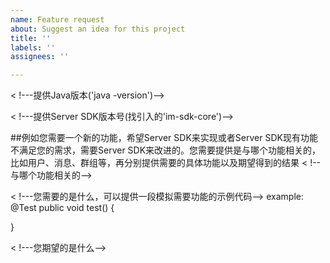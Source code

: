 ```yaml
---
name: Feature request
about: Suggest an idea for this project
title: ''
labels: ''
assignees: ''

---
```


< !---提供Java版本('java -version')-->

< !---提供Server SDK版本号(找引入的'im-sdk-core')-->

##例如您需要一个新的功能，希望Server SDK来实现或者Server SDK现有功能不满足您的需求，需要Server SDK来改进的。您需要提供是与哪个功能相关的，比如用户、消息、群组等，再分别提供需要的具体功能以及期望得到的结果
< !--与哪个功能相关的-->

< !---您需要的是什么，可以提供一段模拟需要功能的示例代码-->
example:
@Test
public void test() {

}

< !---您期望的是什么-->
